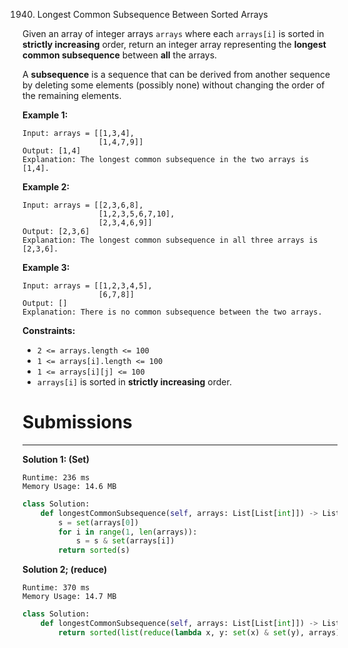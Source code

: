 1940. Longest Common Subsequence Between Sorted Arrays

Given an array of integer arrays `arrays` where each `arrays[i]` is sorted in **strictly increasing** order, return an integer array representing the **longest common subsequence** between **all** the arrays.

A **subsequence** is a sequence that can be derived from another sequence by deleting some elements (possibly none) without changing the order of the remaining elements.

 

**Example 1:**
```
Input: arrays = [[1,3,4],
                 [1,4,7,9]]
Output: [1,4]
Explanation: The longest common subsequence in the two arrays is [1,4].
```

**Example 2:**
```
Input: arrays = [[2,3,6,8],
                 [1,2,3,5,6,7,10],
                 [2,3,4,6,9]]
Output: [2,3,6]
Explanation: The longest common subsequence in all three arrays is [2,3,6].
```

**Example 3:**
```
Input: arrays = [[1,2,3,4,5],
                 [6,7,8]]
Output: []
Explanation: There is no common subsequence between the two arrays.
```

**Constraints:**

* `2 <= arrays.length <= 100`
* `1 <= arrays[i].length <= 100`
* `1 <= arrays[i][j] <= 100`
* `arrays[i]` is sorted in **strictly increasing** order.

# Submissions
---
**Solution 1: (Set)**
```
Runtime: 236 ms
Memory Usage: 14.6 MB
```
```python
class Solution:
    def longestCommonSubsequence(self, arrays: List[List[int]]) -> List[int]:
        s = set(arrays[0])
        for i in range(1, len(arrays)):
            s = s & set(arrays[i])
        return sorted(s)
```

**Solution 2; (reduce)**
```
Runtime: 370 ms
Memory Usage: 14.7 MB
```
```python
class Solution:
    def longestCommonSubsequence(self, arrays: List[List[int]]) -> List[int]:
        return sorted(list(reduce(lambda x, y: set(x) & set(y), arrays)))
```
